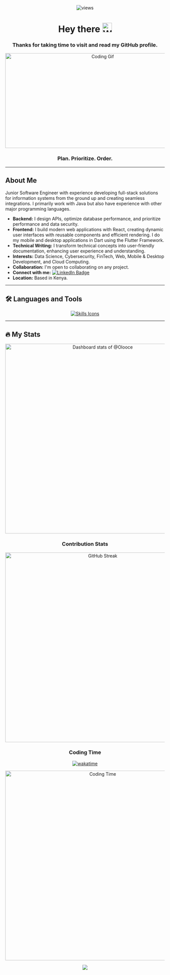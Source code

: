 <div align="center">
  <p align="center">
    <img src="https://komarev.com/ghpvc/?username=Olooce&label=Profile%20views&color=0e75b6&style=flat" alt="views" />
  </p> 

  # Hey there <img src="https://media.giphy.com/media/hvRJCLFzcasrR4ia7z/giphy.gif" width="30px" alt="Wave"/>

  ### Thanks for taking time to visit and read my GitHub profile.

  <img src="https://media.giphy.com/media/dWesBcTLavkZuG35MI/giphy.gif" width="600" height="300" alt="Coding Gif"/>

  ### **Plan. Prioritize. Order.**
</div>

---

## About Me

<div align="left">
  <p>
    Junior Software Engineer with experience developing full-stack solutions for information systems from the ground up and creating seamless integrations. I primarily work with Java but also have experience with other major programming languages.
  </p>

  <ul>
    <li><strong>Backend:</strong> I design APIs, optimize database performance, and prioritize performance and data security.</li>
    <li><strong>Frontend:</strong> I build modern web applications with React, creating dynamic user interfaces with reusable components and efficient rendering. I do my mobile and desktop applications in Dart using the Flutter Framework. </li>
    <li><strong>Technical Writing:</strong> I transform technical concepts into user-friendly documentation, enhancing user experience and understanding.</li>
    <li><strong>Interests:</strong> Data Science, Cybersecurity, FinTech, Web, Mobile & Desktop Development, and Cloud Computing.</li>
    <li><strong>Collaboration:</strong> I'm open to collaborating on any project.</li>
    <li><strong>Connect with me:</strong> 
      <a href="https://www.linkedin.com/in/oloo-stephen/">
        <img src="https://img.shields.io/badge/LinkedIn-blue?style=for-the-badge&logo=linkedin&logoColor=white" alt="LinkedIn Badge"/>
      </a>
    </li>
    <li><strong>Location:</strong> Based in Kenya.</li>
  </ul>
</div>

---

## :hammer_and_wrench: Languages and Tools

<div align="center">
  <a href="#">
    <img src="https://skillicons.dev/icons?i=java,python,c,dart,flutter,react,vite,nodejs,mysql,postgres,spring,bash,linux,git,github,go&perline=8" alt="Skills Icons"/>
  </a>
</div>

---

## :fire: My Stats

<div align="center">
  
  <a href="https://next.ossinsight.io/widgets/official/compose-user-dashboard-stats?user_id=121952433" target="_blank" style="display: block">
    <picture>
      <source media="(prefers-color-scheme: dark)" srcset="https://next.ossinsight.io/widgets/official/compose-user-dashboard-stats/thumbnail.png?user_id=121952433&image_size=auto&color_scheme=dark" width="600">
      <img alt="Dashboard stats of @Olooce" src="https://next.ossinsight.io/widgets/official/compose-user-dashboard-stats/thumbnail.png?user_id=121952433&image_size=auto&color_scheme=light" width="600">
    </picture>
  </a>

  ### Contribution Stats

  <img src="https://streak-stats.demolab.com/?user=Olooce&theme=dark&background=000000" width="600" alt="GitHub Streak"/>

  ### Coding Time

  [![wakatime](https://wakatime.com/badge/user/6e3390ca-e2f0-47c3-887e-f33f6b969adb.svg)](https://wakatime.com/@6e3390ca-e2f0-47c3-887e-f33f6b969adb)

  <img src="https://github-readme-stats.vercel.app/api/wakatime?username=Olooce&layout=compact&theme=vision-friendly-dark" width="600" alt="Coding Time"/>
</div>

<p align="center">
  <img src="https://capsule-render.vercel.app/api?type=waving&color=gradient&height=100&section=footer"/>
</p>
